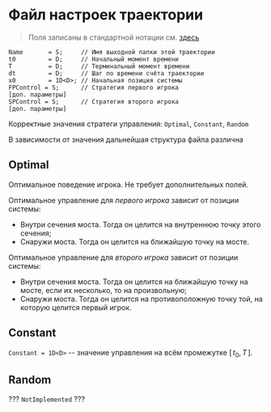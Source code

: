 # Файл настроек траектории

> Поля записаны в стандартной нотации см. [здесь](../DataFormat.md)

```
Name       = S;     // Имя выходной папки этой траектории
t0         = D;     // Начальный момент времени
T          = D;     // Терминальный момент времени
dt         = D;     // Шаг по времени счёта траектории
x0         = 1D<D>; // Начальная позиция системы
FPControl = S;      // Стратегия первого игрока
[доп. параметры]
SPControl = S;      // Стратегия второго игрока
[доп. параметры]
```

Корректные значения стратеги управления: `Optimal`, `Constant`, `Random`

В зависимости от значения дальнейшая структура файла различна

## Optimal
Оптимальное поведение игрока. Не требует дополнительных полей.

Оптимальное управление для _первого игрока_  зависит от позиции системы:

* Внутри сечения моста. Тогда он целится на внутреннюю точку этого сечения;
* Снаружи моста. Тогда он целится на ближайшую точку на мосте.

Оптимальное управление для _второго игрока_ зависит от позиции системы:

* Внутри сечения моста. Тогда он целится на ближайшую точку на мосте, если их несколько, то на произвольную;
* Снаружи моста. Тогда он целится на противоположную точку той, на которую целится первый игрок.

## Constant
`Constant = 1D<D>`  -- значение управления на всём промежутке $[\, t_0, T \,]$.

## Random
 ??? `NotImplemented` ???
